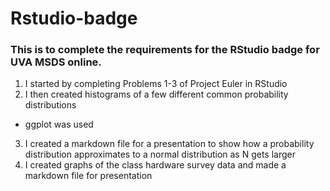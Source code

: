# Rstudio-badge
### This is to complete the requirements for the RStudio badge for UVA MSDS online.

1. I started by completing Problems 1-3 of Project Euler in RStudio
2. I then created histograms of a few different common probability distributions
  * ggplot was used
3. I created a markdown file for a presentation to show how a probability distribution approximates to a normal distribution as N gets larger
4. I created graphs of the class hardware survey data and made a markdown file for presentation